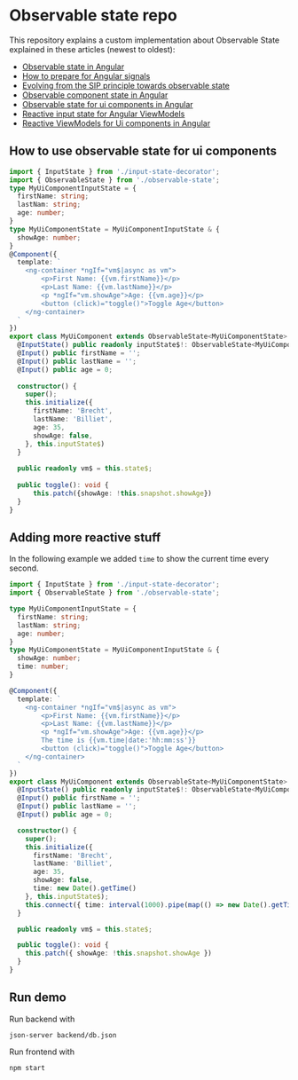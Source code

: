 # Observable state repo

This repository explains a custom implementation about Observable State explained in these articles (newest to oldest):
- [Observable state in Angular](https://blog.simplified.courses/observable-state-in-angular/)
- [How to prepare for Angular signals](https://blog.simplified.courses/how-to-prepare-for-angular-signals/)
- [Evolving from the SIP principle towards observable state](https://blog.simplified.courses/evolving-from-the-sip-principle-towards-observable-state/)
- [Observable component state in Angular](https://blog.simplified.courses/observable-state-in-smart-components/)
- [Observable state for ui components in Angular](https://blog.simplified.courses/observable-state-in-angular-ui-components/)
- [Reactive input state for Angular ViewModels](https://blog.simplified.courses/reactive-input-state-for-angular-viewmodels/)
- [Reactive ViewModels for Ui components in Angular](https://blog.simplified.courses/reactive-viewmodels-for-ui-components-in-angular/)

## How to use observable state for ui components

```typescript
import { InputState } from './input-state-decorator';
import { ObservableState } from './observable-state';
type MyUiComponentInputState = {
  firstName: string;
  lastNam: string;
  age: number;
}
type MyUiComponentState = MyUiComponentInputState & {
  showAge: number;
}
@Component({
  template: `
    <ng-container *ngIf="vm$|async as vm">
        <p>First Name: {{vm.firstName}}</p>
        <p>Last Name: {{vm.lastName}}</p>
        <p *ngIf="vm.showAge">Age: {{vm.age}}</p>
        <button (click)="toggle()">Toggle Age</button>
    </ng-container>
  `
})
export class MyUiComponent extends ObservableState<MyUiComponentState> {
  @InputState() public readonly inputState$!: ObservableState<MyUiComponentInputState>
  @Input() public firstName = '';
  @Input() public lastName = '';
  @Input() public age = 0;
    
  constructor() {
    super();
    this.initialize({
      firstName: 'Brecht',
      lastName: 'Billiet',
      age: 35,
      showAge: false,
    }, this.inputState$)
  }
  
  public readonly vm$ = this.state$;
  
  public toggle(): void {
      this.patch({showAge: !this.snapshot.showAge})
  }
}
```

## Adding more reactive stuff

In the following example we added `time` to show the current time every second.

```typescript
import { InputState } from './input-state-decorator';
import { ObservableState } from './observable-state';

type MyUiComponentInputState = {
  firstName: string;
  lastNam: string;
  age: number;
}
type MyUiComponentState = MyUiComponentInputState & {
  showAge: number;
  time: number;
}

@Component({
  template: `
    <ng-container *ngIf="vm$|async as vm">
        <p>First Name: {{vm.firstName}}</p>
        <p>Last Name: {{vm.lastName}}</p>
        <p *ngIf="vm.showAge">Age: {{vm.age}}</p>
        The time is {{vm.time|date:'hh:mm:ss'}}
        <button (click)="toggle()">Toggle Age</button>
    </ng-container>
  `
})
export class MyUiComponent extends ObservableState<MyUiComponentState> {
  @InputState() public readonly inputState$!: ObservableState<MyUiComponentInputState>
  @Input() public firstName = '';
  @Input() public lastName = '';
  @Input() public age = 0;

  constructor() {
    super();
    this.initialize({
      firstName: 'Brecht',
      lastName: 'Billiet',
      age: 35,
      showAge: false,
      time: new Date().getTime()
    }, this.inputState$);
    this.connect({ time: interval(1000).pipe(map(() => new Date().getTime())) })
  }

  public readonly vm$ = this.state$;

  public toggle(): void {
    this.patch({ showAge: !this.snapshot.showAge })
  }
}
```

## Run demo

Run backend with 
```shell
json-server backend/db.json
```

Run frontend with
```shell
npm start
```
